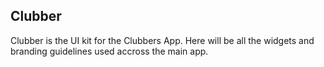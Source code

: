 ## Clubber

Clubber is the UI kit for the Clubbers App.
Here will be all the widgets and branding guidelines used accross the main app.

